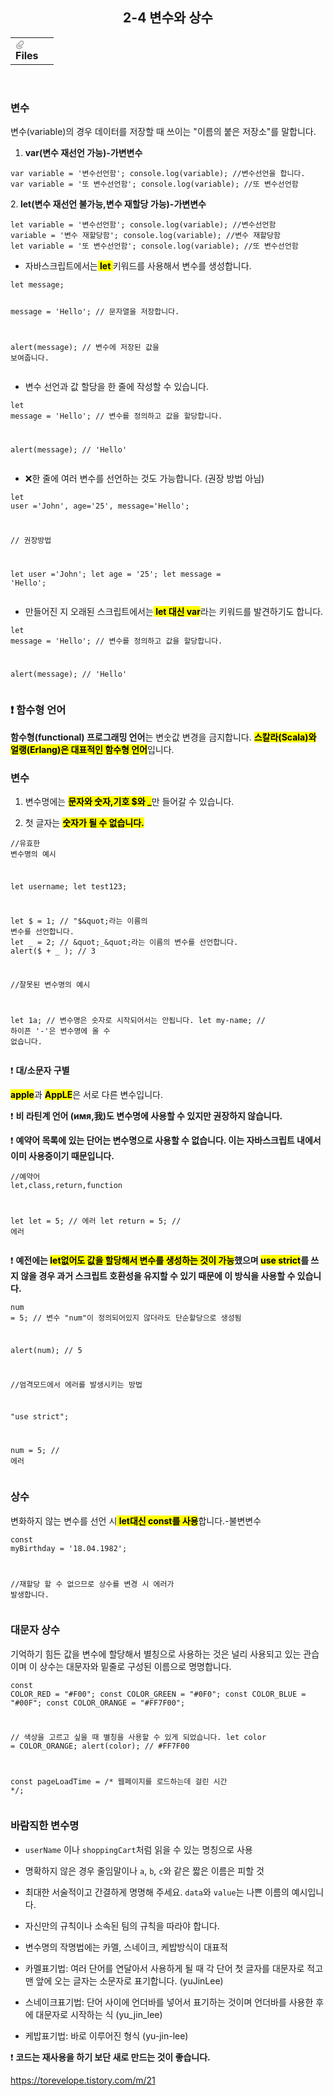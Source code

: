 <body><article id="f368eca4-9f03-45e8-a4c9-ae2a76fdd35f" class="page sans"><header><h1 class="page-title">2-4 변수와 상수</h1><table class="properties"><tbody><tr class="property-row property-row-file"><th><span class="icon property-icon"><svg viewBox="0 0 14 14" style="width:14px;height:14px;display:block;fill:rgba(55, 53, 47, 0.4);flex-shrink:0;-webkit-backface-visibility:hidden" class="typesFile"><path d="M5.94578,14 C4.62416,14 3.38248,13.4963 2.44892,12.585 C1.514641,11.6736 1,10.4639 1,9.17405 C1.00086108,7.88562 1.514641,6.67434 2.44892,5.76378 L7.45612,0.985988 C8.80142,-0.327216 11.1777,-0.332396 12.5354,0.992848 C13.9369,2.36163 13.9369,4.58722 12.5354,5.95418 L8.03046,10.2414 C7.16278,11.0877 5.73682,11.0894 4.86024,10.2345 C3.98394,9.37789 3.98394,7.98769 4.86024,7.1327 L6.60422,5.4317 L7.87576,6.67196 L6.13177,8.37297 C6.01668,8.48539 6.00003,8.61545 6.00003,8.68335 C6.00003,8.75083 6.01668,8.88103 6.13177,8.99429 C6.36197,9.21689 6.53749,9.21689 6.76768,8.99429 L11.2707,4.70622 C11.9645,4.03016 11.9645,2.91757 11.2638,2.23311 C10.5843,1.57007 9.40045,1.57007 8.72077,2.23311 L3.71342,7.0109 C3.12602,7.58406 2.79837,8.35435 2.79837,9.17405 C2.79837,9.99459 3.12602,10.7654 3.72045,11.3446 C4.90947,12.5062 6.98195,12.5062 8.17096,11.3446 L10.41911,9.15165 L11.6906,10.3919 L9.4425,12.585 C8.50808,13.4963 7.2664,14 5.94578,14 Z"></path></svg></span>Files</th><td></td></tr></tbody></table></header><div class="page-body"><h3 id="2cd66019-fce0-4daa-8d69-af3eb6ecdbf1" class="">변수</h3><p id="45b53068-ce33-4c91-909f-ed2fb76fd440" class="">변수(variable)의 경우 데이터를 저장할 때 쓰이는 &quot;이름의 붙은 저장소&quot;를 말합니다.</p><ol id="94706f29-e470-4cec-aa07-7fb1a4079909" class="numbered-list" start="1"><li><strong>var(변수 재선언 가능)-가변변수</strong></li></ol><pre id="1dd428f3-f0d7-4ac3-8d25-b4af9f7f703e" class="code code-wrap"><code>var variable = &#x27;변수선언함&#x27;; console.log(variable); //변수선언을 합니다.
var variable = &#x27;또 변수선언함&#x27;; console.log(variable); //또 변수선언함</code></pre><p id="ca49ec42-4f97-441b-b84d-1f505697081b" class="">2.<strong>  let(변수 재선언 불가능,변수 재할당 가능)-가변변수</strong></p><pre id="68f48e4e-0957-403a-a039-7ca43903ab1d" class="code code-wrap"><code>let variable = &#x27;변수선언함&#x27;; console.log(variable); //변수선언함 
variable = &#x27;변수 재할당함&#x27;; console.log(variable); //변수 재할당함 
let variable = &#x27;또 변수선언함&#x27;; console.log(variable); //또 변수선언함</code></pre><ul id="5a95a701-eb1f-4d9a-b391-b36b311f4371" class="bulleted-list"><li>자바스크립트에서는<strong><mark class="highlight-brown_background"> let </mark></strong>키워드를 사용해서 변수를 생성합니다.</li></ul><pre id="db75e8d2-1033-4b81-a3fd-17371bc909f5" class="code code-wrap"><code>let message;

message = &#x27;Hello&#x27;; // 문자열을 저장합니다.

alert(message); // 변수에 저장된 값을 보여줍니다.</code></pre><ul id="20c0e967-26f0-4916-902b-d5debc7084cd" class="bulleted-list"><li>변수 선언과 값 할당을 한 줄에 작성할 수 있습니다.</li></ul><pre id="5e98c40d-b2ff-4a8e-9158-85798aeb8d66" class="code code-wrap"><code>let message = &#x27;Hello&#x27;; // 변수를 정의하고 값을 할당합니다.

alert(message); // &#x27;Hello&#x27;
</code></pre><ul id="06afb551-e324-4ba9-a9ce-c8b21e7f79b5" class="bulleted-list"><li>❌한 줄에 여러 변수를 선언하는 것도 가능합니다. (권장 방법 아님)</li></ul><pre id="87d6c409-40a2-40c8-aac5-6048c84f267a" class="code code-wrap"><code>let user =&#x27;John&#x27;, age=&#x27;25&#x27;, message=&#x27;Hello&#x27;;

// 권장방법

let user =&#x27;John&#x27;;
let age = &#x27;25&#x27;;
let message = &#x27;Hello&#x27;;</code></pre><ul id="cd9363db-b9c0-4815-b6cd-ad436a19eb0c" class="bulleted-list"><li>만들어진 지 오래된 스크립트에서는<mark class="highlight-orange_background"><strong> let 대신 var</strong></mark>라는 키워드를 발견하기도 합니다.</li></ul><pre id="23aa7e75-1069-4386-b58f-4fbc49da4253" class="code code-wrap"><code>let message = &#x27;Hello&#x27;; // 변수를 정의하고 값을 할당합니다.

alert(message); // &#x27;Hello&#x27;
</code></pre><h3 id="b24c350c-8e54-405b-b6ba-224f49017a34" class="">❗ 함수형 언어</h3><p id="f221962c-35b2-4fb5-9760-690182f80cc9" class=""><strong>함수형(functional) 프로그래밍 언어</strong>는 변숫값 변경을 금지합니다. <mark class="highlight-yellow_background"><strong>스칼라(Scala)와 얼랭(Erlang)은 대표적인 함수형 언어</strong></mark>입니다.</p><h3 id="a30b1b5a-3e66-46a7-a37f-fd04ce031ace" class="">변수</h3><ol id="2207fbe9-e7c6-495c-93b0-8553c6a6c80d" class="numbered-list" start="1"><li>변수명에는 <strong><mark class="highlight-purple_background">문자와 숫자,기호 $와 _</mark></strong>만 들어갈 수 있습니다.</li></ol><ol id="f8be2fb4-365d-470f-abdc-65d4acf2718e" class="numbered-list" start="2"><li>첫 글자는 <mark class="highlight-purple_background"><strong>숫자가 될 수 없습니다.</strong></mark></li></ol><pre id="b11965e7-d11c-4011-b401-f9cd95323a95" class="code code-wrap"><code>//유효한 변수명의 예시

let username;
let test123;

let $ = 1; // &quot;$&quot;라는 이름의 변수를 선언합니다.
let _ = 2; // &quot;_&quot;라는 이름의 변수를 선언합니다.
alert($ + _ ); // 3

//잘못된 변수명의 예시

let 1a; // 변수명은 숫자로 시작되어서는 안됩니다.
let my-name; // 하이픈 &#x27;-&#x27;은 변수명에 올 수 없습니다.</code></pre><p id="b959be17-5999-4d38-8cd8-9aa66950325d" class="">❗ <strong>대/소문자 구별</strong></p><p id="6f57446a-1a36-4244-95fa-c7fa05543f32" class=""><strong><mark class="highlight-purple_background">apple</mark></strong>과 <strong><mark class="highlight-purple_background">AppLE</mark></strong>은 서로 다른 변수입니다.</p><p id="cf9841ae-14e2-4372-ae75-aead9cf7fe69" class="">❗ <strong>비 라틴계 언어 (имя,我)도 변수명에 사용할 수 있지만 권장하지 않습니다.</strong></p><p id="831a7ae8-2ae5-42ef-a32f-2bf3aacdfe44" class="">❗ <strong>예약어 목록에 있는 단어는 변수명으로 사용할 수 없습니다. 이는 자바스크립트 내에서 이미 사용중이기 때문입니다.</strong></p><pre id="93deae1f-be8b-4473-804e-e594e76140ba" class="code code-wrap"><code>//예약어 let,class,return,function

let let = 5; // 에러
let return = 5; // 에러</code></pre><p id="24f9e898-a45a-4f24-a9a5-e6fae65bfcd5" class="">❗ <strong>예전에는 </strong><mark class="highlight-orange_background"><strong>let없어도 값을 할당해서 변수를 생성하는 것이 가능</strong></mark><strong>했으며 </strong><mark class="highlight-orange_background"><strong>use strict</strong></mark><strong>를 쓰지 않을 경우 과거 스크립트 호환성을 유지할 수 있기 때문에 이 방식을 사용할 수 있습니다.</strong></p><pre id="f5356438-9660-458c-8988-3fa4a326377d" class="code code-wrap"><code>num = 5; // 변수 &quot;num&quot;이 정의되어있지 않더라도 단순할당으로 생성됨

alert(num); // 5


//엄격모드에서 에러를 발생시키는 방법

&quot;use strict&quot;;

num = 5; // 에러</code></pre><h3 id="2ca0d584-61fe-45a5-8eac-1825b1daa810" class="">상수</h3><p id="212fbeb5-6331-4f1a-b44a-10709bf282c1" class="">변화하지 않는 변수를 선언 시<mark class="highlight-brown_background"><strong> let대신 const를 사용</strong></mark>합니다.-불변변수</p><pre id="4abf843a-5053-4861-b2fc-18a2b8a758d2" class="code code-wrap"><code>const myBirthday = &#x27;18.04.1982&#x27;;

//재할당 할 수 없으므로 상수를 변경 시 에러가 발생합니다.</code></pre><h3 id="751a7d4a-bed9-44c2-b36a-c6c3b9af8f61" class="">대문자 상수</h3><p id="355038e0-91e8-4d17-99dc-b02333a13a81" class="">기억하기 힘든 값을 변수에 할당해서 별칭으로 사용하는 것은 널리 사용되고 있는 관습이며 이 상수는 대문자와 밑줄로 구성된 이름으로 명명합니다.</p><pre id="ba785126-8149-4398-b2df-b19888539cae" class="code code-wrap"><code>const COLOR_RED = &quot;#F00&quot;;
const COLOR_GREEN = &quot;#0F0&quot;;
const COLOR_BLUE = &quot;#00F&quot;;
const COLOR_ORANGE = &quot;#FF7F00&quot;;

// 색상을 고르고 싶을 때 별칭을 사용할 수 있게 되었습니다.
let color = COLOR_ORANGE;
alert(color); // #FF7F00

const pageLoadTime = /* 웹페이지를 로드하는데 걸린 시간 */;</code></pre><p id="1064a695-026c-4a36-85ff-d6954363b087" class="">
</p><h3 id="19ea5e3d-75da-47f7-9a21-f3b0f30523e9" class="">바람직한 변수명</h3><ul id="6cc02191-9b76-4912-b03d-8141176d43ab" class="bulleted-list"><li><code>userName</code> 이나 <code>shoppingCart</code>처럼 읽을 수 있는 명칭으로 사용</li></ul><ul id="6bc0613c-2467-4d7d-b798-7b7a1b83255c" class="bulleted-list"><li>명확하지 않은 경우 줄임말이나 <code>a</code>, <code>b</code>, <code>c</code>와 같은 짧은 이름은 피할 것</li></ul><ul id="17e2001e-702e-446e-a41b-6ec98f89e5eb" class="bulleted-list"><li>최대한 서술적이고 간결하게 명명해 주세요. <code>data</code>와 <code>value</code>는 나쁜 이름의 예시입니다. </li></ul><ul id="8ecca887-48a5-4b32-b71b-aba9ae07c3c2" class="bulleted-list"><li>자신만의 규칙이나 소속된 팀의 규칙을 따라야 합니다.</li></ul><ul id="cc238255-ee35-45fb-a72c-3cea6030d21b" class="bulleted-list"><li>변수명의 작명법에는 카멜, 스네이크, 케밥방식이 대표적</li></ul><ul id="529b75cd-601e-4cc3-823e-691030f47278" class="bulleted-list"><li>카멜표기법: 여러 단어를 연달아서 사용하게 될 때 각 단어 첫 글자를 대문자로 적고 맨 앞에 오는 글자는 소문자로 표기합니다. (yuJinLee)</li></ul><ul id="f00fd954-f7e2-4116-80c5-0ac5463c605d" class="bulleted-list"><li>스네이크표기법: 단어 사이에 언더바를 넣어서 표기하는 것이며 언더바를 사용한 후에 대문자로 시작하는 식 (yu_jin_lee)</li></ul><ul id="fa55430b-eb4b-469a-a7d3-332fbaf440e2" class="bulleted-list"><li>케밥표기법: 바로 이루어진 형식 (yu-jin-lee)</li></ul><p id="c06f2387-b7ea-46ca-b1b1-60fde48f71e2" class="">❗ <strong>코드는 재사용을 하기 보단 새로 만드는 것이 좋습니다.</strong></p><p id="8bac5670-18e5-44af-9996-de4f740baf0e" class=""><a href="https://torevelope.tistory.com/m/21">https://torevelope.tistory.com/m/21</a></p><p id="3d1c5d46-2569-441f-b7e1-bacf65657563" class="">
</p></div></article></body></html>
